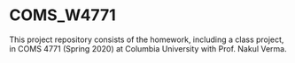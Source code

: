 # COMS_W4771
This project repository consists of the homework, including a class project, in 
COMS 4771 (Spring 2020) at Columbia University with Prof. Nakul Verma.
